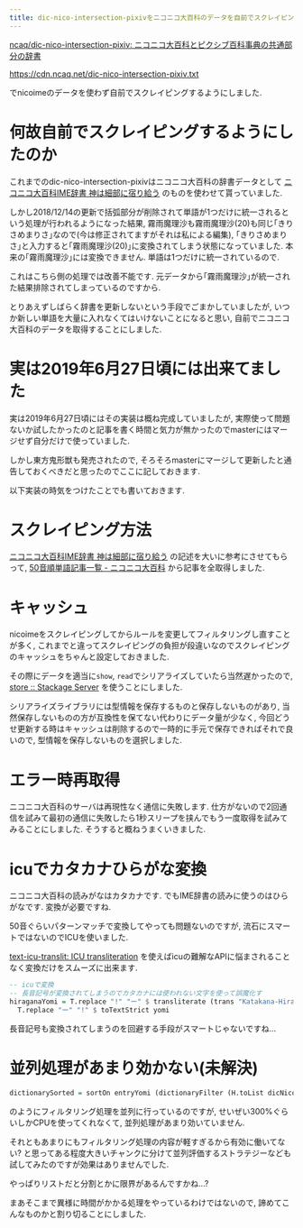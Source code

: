 ```yaml
---
title: dic-nico-intersection-pixivをニコニコ大百科のデータを自前でスクレイピングするように変更しました
---
```


[ncaq/dic-nico-intersection-pixiv: ニコニコ大百科とピクシブ百科事典の共通部分の辞書](https://github.com/ncaq/dic-nico-intersection-pixiv)

<https://cdn.ncaq.net/dic-nico-intersection-pixiv.txt>

でnicoimeのデータを使わず自前でスクレイピングするようにしました.

# 何故自前でスクレイピングするようにしたのか

これまでのdic-nico-intersection-pixivはニコニコ大百科の辞書データとして
[ニコニコ大百科IME辞書 神は細部に宿り給う](http://tkido.com/blog/1019.html)
のものを使わせて貰っていました.

しかし2018/12/14の更新で括弧部分が削除されて単語が1つだけに統一されるという処理が行われるようになった結果,
霧雨魔理沙も霧雨魔理沙(20)も同じ｢きりさめまりさ｣なので(今は修正されてますがそれは私による編集),
｢きりさめまりさ｣と入力すると｢霧雨魔理沙(20)｣に変換されてしまう状態になっていました.
本来の｢霧雨魔理沙｣には変換できません.
単語は1つだけに統一されているので.

これはこちら側の処理では改善不能です.
元データから｢霧雨魔理沙｣が統一された結果排除されてしまっているのですから.

とりあえずしばらく辞書を更新しないという手段でごまかしていましたが,
いつか新しい単語を大量に入れなくてはいけないことになると思い,
自前でニコニコ大百科のデータを取得することにしました.

# 実は2019年6月27日頃には出来てました

実は2019年6月27日頃にはその実装は概ね完成していましたが,
実際使って問題ないか試したかったのと記事を書く時間と気力が無かったのでmasterにはマージせず自分だけで使っていました.

しかし東方鬼形獣も発売されたので,
そろそろmasterにマージして更新したと通告しておくべきだと思ったのでここに記しておきます.

以下実装の時気をつけたことでも書いておきます.

# スクレイピング方法

[ニコニコ大百科IME辞書 神は細部に宿り給う](http://tkido.com/blog/1019.html)
の記述を大いに参考にさせてもらって,
[50音順単語記事一覧 - ニコニコ大百科](https://dic.nicovideo.jp/m/a/a)
から記事を全取得しました.

# キャッシュ

nicoimeをスクレイピングしてからルールを変更してフィルタリングし直すことが多く,
これまでと違ってスクレイピングの負担が段違いなのでスクレイピングのキャッシュをちゃんと設定しておきました.

その際にデータを適当に`show`, `read`でシリアライズしていたら当然遅かったので,
[store :: Stackage Server](https://www.stackage.org/lts-14.1/package/store-0.5.1.2)
を使うことにしました.

シリアライズライブラリには型情報を保存するものと保存しないものがあり,
当然保存しないものの方が互換性を保てない代わりにデータ量が少なく,
今回どうせ更新する時はキャッシュは削除するので一時的に手元で保存できればそれで良いので,
型情報を保存しないものを選択しました.

# エラー時再取得

ニコニコ大百科のサーバは再現性なく通信に失敗します.
仕方がないので2回通信を試みて最初の通信に失敗したら1秒スリープを挟んでもう一度取得を試みてみることにしました.
そうすると概ねうまくいきました.

# icuでカタカナひらがな変換

ニコニコ大百科の読みがなはカタカナです.
でもIME辞書の読みに使うのはひらがなです.
変換が必要ですね.

50音ぐらいパターンマッチで変換してやっても問題ないのですが,
流石にスマートではないのでICUを使いました.

[text-icu-translit: ICU transliteration](http://hackage.haskell.org/package/text-icu-translit)
を使えばicuの難解なAPIに悩まされることなく変換だけをスムーズに出来ます.

~~~hs
-- icuで変換
-- 長音記号が変換されてしまうのでカタカナには使われない文字を使って誤魔化す
hiraganaYomi = T.replace "!" "ー" $ transliterate (trans "Katakana-Hiragana") $
  T.replace "ー" "!" $ toTextStrict yomi
~~~

長音記号も変換されてしまうのを回避する手段がスマートじゃないですね…

# 並列処理があまり効かない(未解決)

~~~hs
dictionarySorted = sortOn entryYomi (dictionaryFilter (H.toList dicNico)) `using` parList rseq
~~~

のようにフィルタリング処理を並列に行っているのですが,
せいぜい300%ぐらいしかCPUを使ってくれなくて,
並列処理があまり効いていません.

それともあまりにもフィルタリング処理の内容が軽すぎるから有効に働いてない?
と思ってある程度大きいチャンクに分けて並列評価するストラテジーなども試してみたのですが効果はありませんでした.

やっぱりリストだと分割とかに限界があるんですかね…?

まあそこまで異様に時間がかかる処理をやっているわけではないので,
諦めてこんなものかと割り切ることにしました.
